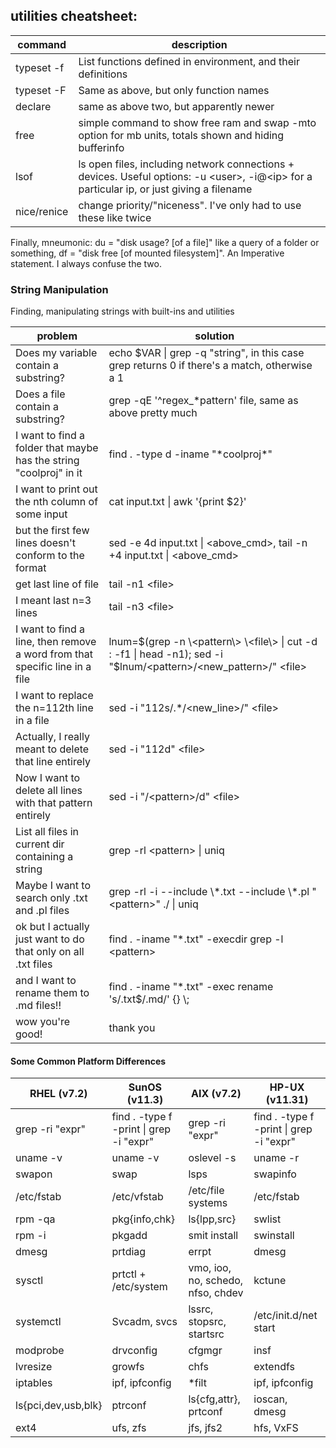 ## utilities cheatsheet:

| command | description |
| ------------- | ------------- |
| typeset -f | List functions defined in environment, and their definitions |
| typeset -F | Same as above, but only function names |
| declare | same as above two, but apparently newer |
| free | simple command to show free ram and swap -mto option for mb units, totals shown and hiding bufferinfo |
| lsof | ls open files, including network connections + devices. Useful options: -u \<user\>, -i@\<ip\> for a particular ip, or just giving a filename |
| nice/renice | change priority/"niceness". I've only had to use these like twice |

Finally, mneumonic: du = "disk usage? [of a file]" like a query of a folder or something, df = "disk free [of mounted filesystem]". An Imperative statement. I always confuse the two.

### String Manipulation

Finding, manipulating strings with built-ins and utilities

| problem | solution |
| ------------- | ------------- |
| Does my variable contain a substring? | echo $VAR \| grep -q "string", in this case grep returns 0 if there's a match, otherwise a 1 |
| Does a file contain a substring? | grep -qE '^regex_*pattern' file, same as above pretty much |
| I want to find a folder that maybe has the string "coolproj" in it  | find . -type d -iname "\*coolproj\*" |
| I want to print out the nth column of some input | cat input.txt \| awk '{print $2}' |
| but the first few lines doesn't conform to the format| sed -e 4d input.txt \| \<above_cmd\>, tail -n +4 input.txt \| \<above_cmd\> |
| get last line of file| tail -n1 \<file\> |
| I meant last n=3 lines | tail -n3 \<file\> |
| I want to find a line, then remove a word from that specific line in a file | lnum=$(grep -n \<pattern\> \<file\> \| cut -d : -f1 \| head -n1); sed -i "$lnum/\<pattern\>/\<new_pattern\>/" \<file\> |
| I want to replace the n=112th line in a file | sed -i "112s/.*/\<new_line\>/" \<file\> |
| Actually, I really meant to delete that line entirely | sed -i "112d" \<file\> |
| Now I want to delete all lines with that pattern entirely | sed -i "/\<pattern\>/d" \<file\> |
| List all files in current dir containing a string | grep -rl \<pattern\>  \| uniq|
| Maybe I want to search only .txt and .pl files | grep -rl -i --include \\\*.txt --include \\\*.pl "\<pattern\>" ./ \| uniq |
| ok but I actually just want to do that only on all .txt files | find . -iname "*.txt" -execdir grep -l \<pattern\>  |
| and I want to rename them to .md files!! | find . -iname "*.txt" -exec rename 's/.txt$/.md/' {} \\;|
| wow you're good! | thank you |

#### Some Common Platform Differences

| RHEL (v7.2) | SunOS (v11.3) | AIX (v7.2) | HP-UX (v11.31) |
| ------------- | ------------- | ------------- | ------------- |
| grep -ri "expr" | find . -type f -print \| grep -i "expr" | grep -ri "expr"  | find . -type f -print \| grep -i "expr" |
| uname -v | uname -v | oslevel -s  | uname -r |
| swapon | swap | lsps | swapinfo |
| /etc/fstab | /etc/vfstab | /etc/file systems | /etc/fstab |
| rpm -qa | pkg{info,chk} | ls{lpp,src} | swlist |
| rpm -i | pkgadd | smit install | swinstall |
| dmesg | prtdiag | errpt | dmesg |
| sysctl | prtctl + /etc/system | vmo, ioo, no, schedo, nfso, chdev | kctune |
| systemctl | Svcadm, svcs  | lssrc, stopsrc, startsrc | /etc/init.d/net start |
| modprobe | drvconfig | cfgmgr | insf |
| lvresize | growfs | chfs | extendfs |
| iptables | ipf, ipfconfig | \*filt | ipf, ipfconfig |
| ls{pci,dev,usb,blk} | ptrconf | ls{cfg,attr}, prtconf | ioscan, dmesg |
| ext4 | ufs, zfs | jfs, jfs2 | hfs, VxFS |

<!-- Bash-specific string manipulation, where variable $str will hold our string
| problem | solution |
| ------------- | ------------- |
| I want to change the extension from .txt to .md | ${str:} |
| I want to change the extension from .txt to .md | | >
-->

<!-- section about where the core-essential logs are -->
